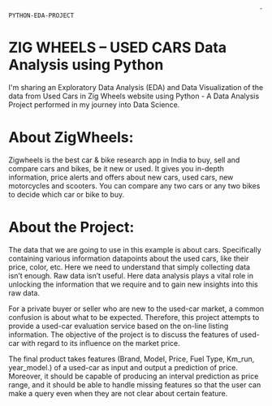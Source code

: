                                                                          -PYTHON-EDA-PROJECT
# ZIG WHEELS – USED CARS Data Analysis using Python

I'm sharing an Exploratory Data Analysis (EDA) and Data Visualization of the data from Used Cars in Zig Wheels website  using Python - A Data Analysis Project performed in my journey into Data Science.

# About ZigWheels:

Zigwheels is the best car & bike research app in India to buy, sell and compare cars and bikes, be it new or used. It gives you in-depth information, price alerts and offers about new cars, used cars, new motorcycles and scooters. You can compare any two cars or any two bikes to decide which car or bike to buy.

# About the Project:

The data that we are going to use in this example is about cars. Specifically containing various information datapoints about the used cars, like their price, color, etc. Here we need to understand that simply collecting data isn’t enough. Raw data isn’t useful. Here data analysis plays a vital role in unlocking the            information that we require and to gain new insights into this raw data.
        
        
For a private buyer or seller who are new to the used-car market, a common confusion is about what to be expected. Therefore, this project attempts to provide a used-car evaluation service based on the on-line listing information. The objective of the project is to discuss the features of used-car with regard to its influence on the market price.
        
        
The final product takes features (Brand, Model, Price, Fuel Type, Km_run, year_model.) of a used-car as input and output a prediction of price. Moreover, it should be capable of producing an interval prediction as price range, and it should be able to handle missing features so that the user can make a query even when they are not clear about certain feature.

